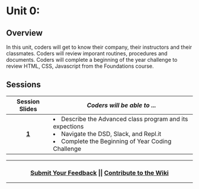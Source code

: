 # Unit 0:

## Overview
In this unit, coders will get to know their company, their instructors and their classmates. Coders will review imporant routines, procedures and documents. Coders will complete a beginning of the year challenge to review HTML, CSS, Javascript from the Foundations course.

## Sessions 
|Session Slides|*Coders will be able to ...*|
|:-------:|-------|
|[**1**](https://docs.google.com/presentation/d/1sK1Axa5jvq2jrcXZbX99lOi0T9IuNufhKQum3hBiMgY/edit)| <li> Describe the Advanced class program and its expections </li> <li> Navigate the DSD, Slack, and Repl.it </li> <li> Complete the Beginning of Year Coding Challenge </li> |

----
<h3 align="center"><a href="https://docs.google.com/forms/d/e/1FAIpQLSeLpI-m6UKvIxk97F8R1iidFRaYXJ3dfcUuIjx2Pz0WMfO1SA/viewform">Submit Your Feedback</a> || <a href="https://github.com/ScriptEdcurriculum/curriculum18-19/wiki">Contribute to the Wiki</a> </h3>

----
